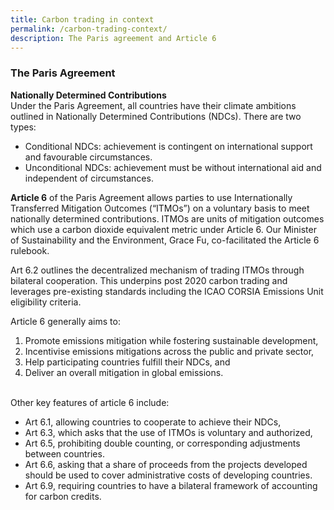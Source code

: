 ```yaml
---
title: Carbon trading in context
permalink: /carbon-trading-context/
description: The Paris agreement and Article 6
---
```

### The Paris Agreement <br>

**Nationally Determined Contributions** <br>
Under the Paris Agreement, all countries have their climate ambitions outlined in Nationally Determined Contributions (NDCs). There are two types:

* Conditional NDCs: achievement is contingent on international support and favourable circumstances.
* Unconditional NDCs: achievement must be without international aid and independent of circumstances.

**Article 6** of the Paris Agreement allows parties to use Internationally Transferred Mitigation Outcomes (“ITMOs”) on a voluntary basis to meet nationally determined contributions. ITMOs are units of mitigation outcomes which use a carbon dioxide equivalent metric under Article 6. Our Minister of Sustainability and the Environment, Grace Fu, co-facilitated the Article 6 rulebook.

Art 6.2 outlines the decentralized mechanism of trading ITMOs through bilateral cooperation. This underpins post 2020 carbon trading and leverages pre-existing standards including the ICAO CORSIA Emissions Unit eligibility criteria. 

Article 6 generally aims to:
1) Promote emissions mitigation while fostering sustainable development,
2) Incentivise emissions mitigations across the public and private sector,
3) Help participating countries fulfill their NDCs, and
4) Deliver an overall mitigation in global emissions.

<br>
Other key features of article 6 include:

* Art 6.1, allowing countries to cooperate to achieve their NDCs,
* Art 6.3, which asks that the use of ITMOs is voluntary and authorized,
* Art 6.5, prohibiting double counting, or corresponding adjustments between countries.
* Art 6.6, asking that a share of proceeds from the projects developed should be used to cover administrative costs of developing countries.
* Art 6.9, requiring countries to have a bilateral framework of accounting for carbon credits.
